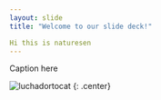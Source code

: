 ```yaml
---
layout: slide
title: "Welcome to our slide deck!"

Hi this is naturesen
---
```


Caption here

![luchadortocat](https://octodex.github.com/images/luchadortocat.png)
{: .center}
